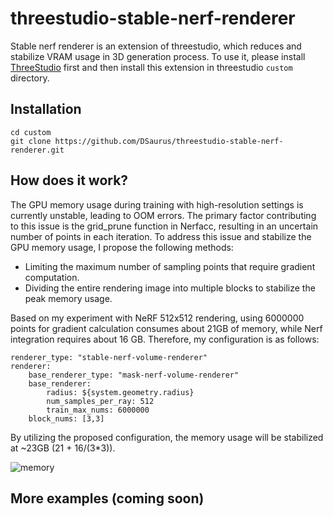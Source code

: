 # threestudio-stable-nerf-renderer
Stable nerf renderer is an extension of threestudio, which reduces and stabilize VRAM usage in 3D generation process. To use it, please install [ThreeStudio](https://github.com/threestudio-project/threestudio) first and then install this extension in threestudio `custom` directory.

## Installation
```
cd custom
git clone https://github.com/DSaurus/threestudio-stable-nerf-renderer.git
```

## How does it work?
The GPU memory usage during training with high-resolution settings is currently unstable, leading to OOM errors. The primary factor contributing to this issue is the grid_prune function in Nerfacc, resulting in an uncertain number of points in each iteration. To address this issue and stabilize the GPU memory usage, I propose the following methods:

- Limiting the maximum number of sampling points that require gradient computation.
- Dividing the entire rendering image into multiple blocks to stabilize the peak memory usage.

Based on my experiment with NeRF 512x512 rendering, using 6000000 points for gradient calculation consumes about 21GB of memory, while Nerf integration requires about 16 GB. Therefore, my configuration is as follows:

```
renderer_type: "stable-nerf-volume-renderer"
renderer:
    base_renderer_type: "mask-nerf-volume-renderer"
    base_renderer:
        radius: ${system.geometry.radius}
        num_samples_per_ray: 512
        train_max_nums: 6000000
    block_nums: [3,3]
```

By utilizing the proposed configuration, the memory usage will be stabilized at ~23GB (21 + 16/(3*3)).

![memory](https://github.com/threestudio-project/threestudio/assets/24589363/4bdad3ce-dd92-45d4-9334-0624c65d16fe)

## More examples (coming soon)
<!-- ```
# run 4D-fy
renderer_type: "stable-nerf-volume-renderer"
renderer:
base_renderer_type: "mask-nerf-volume-renderer"
base_renderer:
    radius: ${system.geometry.radius}
    num_samples_per_ray: 512
    train_max_nums: 3000000
``` -->
